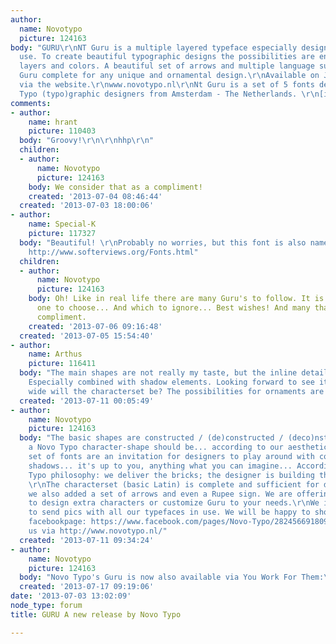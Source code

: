 ```yaml
---
author:
  name: Novotypo
  picture: 124163
body: "GURU\r\nNT Guru is a multiple layered typeface especially designed for display
  use. To create beautiful typographic designs the possibilities are endless by using
  layers and colors. A beautiful set of arrows and multiple language support makes
  Guru complete for any unique and ornamental design.\r\nAvailable on July 15th 2013
  via the website.\r\nwww.novotypo.nl\r\nNt Guru is a set of 5 fonts designed by Novo
  Typo (typo)graphic designers from Amsterdam - The Netherlands. \r\n[img:sites/default/files/old-images/Guru-01_3780.jpg][img:sites/default/files/old-images/Guru-02_5143.jpg][img:sites/default/files/old-images/Guru-03_4959.jpg][img:sites/default/files/old-images/Guru-04_6486.jpg][img:sites/default/files/old-images/Guru-05_4456.jpg][img:sites/default/files/old-images/Guru-06_5266.jpg][img:sites/default/files/old-images/Guru-07_6707.jpg][img:sites/default/files/old-images/Guru-08_3693.jpg][img:sites/default/files/old-images/Guru-09_4372.jpg][img:sites/default/files/old-images/Guru-10_6192.jpg][img:sites/default/files/old-images/Guru-11_5116.jpg]"
comments:
- author:
    name: hrant
    picture: 110403
  body: "Groovy!\r\n\r\nhhp\r\n"
  children:
  - author:
      name: Novotypo
      picture: 124163
    body: We consider that as a compliment!
    created: '2013-07-04 08:46:44'
  created: '2013-07-03 18:00:06'
- author:
    name: Special-K
    picture: 117327
  body: "Beautiful! \r\nProbably no worries, but this font is also name Guru:\r\n
    http://www.softerviews.org/Fonts.html"
  children:
  - author:
      name: Novotypo
      picture: 124163
    body: Oh! Like in real life there are many Guru's to follow. It is up to you which
      one to choose... And which to ignore... Best wishes! And many thanks for your
      compliment.
    created: '2013-07-06 09:16:48'
  created: '2013-07-05 15:54:40'
- author:
    name: Arthus
    picture: 116411
  body: "The main shapes are not really my taste, but the inline details are sweet!
    Especially combined with shadow elements. Looking forward to see it in use.\r\n\r\nHow
    wide will the characterset be? The possibilities for ornaments are limitless."
  created: '2013-07-11 00:05:49'
- author:
    name: Novotypo
    picture: 124163
  body: "The basic shapes are constructed / (de)constructed / (deco)nstructed like
    a Novo Typo character-shape should be... according to our aesthetics...\r\nThis
    set of fonts are an invitation for designers to play around with colors, layers,
    shadows... it's up to you, anything what you can imagine... According to the Novo
    Typo philosophy: we deliver the bricks; the designer is building the house...
    \r\nThe characterset (basic Latin) is complete and sufficient for display use,
    we also added a set of arrows and even a Rupee sign. We are offering the possibility
    to design extra characters or customize Guru to your needs.\r\nWe invite all designers
    to send pics with all our typefaces in use. We will be happy to show them on our
    facebookpage: https://www.facebook.com/pages/Novo-Typo/282456691809567 or contact
    us via http://www.novotypo.nl/"
  created: '2013-07-11 09:34:24'
- author:
    name: Novotypo
    picture: 124163
  body: "Novo Typo's Guru is now also available via You Work For Them:\r\nhttp://www.youworkforthem.com/font/T4507/guru"
  created: '2013-07-17 09:19:06'
date: '2013-07-03 13:02:09'
node_type: forum
title: GURU A new release by Novo Typo

---
```

